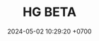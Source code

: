---
layout: teamCard
permalink: /team/:title.html
categories: 
maincover: /assets/logos/HG-BETA.png
puntosLJMAYO24:
date: 2024-05-02 10:29:20 +0700
title: HG BETA
route: /liga-indigo-platino
tag: johto042024
color: black
puntosLJ202404: 12
grupo: sur
background: '#F16C38'
cover: /assets/backCard.png
team: HG BETA
ID: HG
puntos: 23
pj: 11
#PARTIDO 1
j1: RONDA 1
p1: HG BETA
pp1: GOD
bg1: rock rock
r1: 2
rr1: 1
pt1: 2
pj1: 1
#PARTIDO 2
j2: RONDA 2
p2: SOJ
pp2: HG BETA
bg2: rock rock
r2: 2
rr2: 1
pt2: 1
pj2: 1 
#PARTIDO 3
j3: RONDA 3
p3: JNS
pp3: HG BETA
bg3: rock rock
r3: 3
rr3: 0
pt3: 0
pj3: 1
#PARTIDO 4
j4: RONDA 4
p4: HG BETA
pp4: HG OL
bg4: rock rock
r4: 3
rr4: 0
pt4: 3
pj4: 1
#PARTIDO 5
j5: RONDA 5
p5: HG BETA
pp5: EK
bg5: rock rock
r5: 2
rr5: 1
pt5: 2
pj5: 1 
#PARTIDO 6
j6: RONDA 6
p6: HG BETA
pp6: NL
bg6: rock rock
r6: 3
rr6: 0
pt6: 3
pj6: 1 
#PARTIDO 7
j7: RONDA 7
p7:  HG BETA
pp7: NS
bg7: rock rock
r7: 0
rr7: 3 
pt7: 0
pj7: 1
#PARTIDO 8
j8: RONDA 8
p8:  CS
pp8: HG BETA
bg8: rock rock
rr8: 0
r8: 3
pt8: 3
pj8: 1  
#PARTIDO 9
j9: RONDA 9
p9:  HG BETA
pp9: RNT
bg9: rock rock
r9: 3
rr9: 0
pt9: 3
pj9: 1
#PARTIDO 10
j10: RONDA 10
p10: HG BETA
pp10: I2A
bg10: rock rock
r10: 3
rr10: 0
pt10: 3
pj10: 1 
#PARTIDO 11
j11: RONDA 11
p11: HG BETA
pp11: TAE
bg11: rock rock
r11: 3
rr11: 0
pt11: 3
pj11 : 1  
stream: <i class="fa-brands fa-twitch text-white"></i>
dia: 27
hora: '21:10'
---